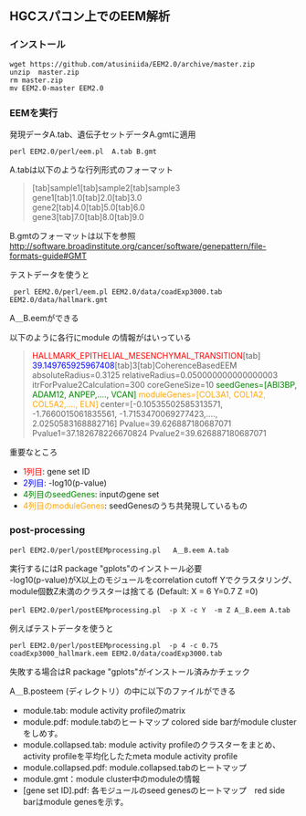 



## HGCスパコン上でのEEM解析
### インストール
```
wget https://github.com/atusiniida/EEM2.0/archive/master.zip  
unzip  master.zip    
rm master.zip  
mv EEM2.0-master EEM2.0  
```

### EEMを実行
発現データA.tab、遺伝子セットデータA.gmtに適用
```
perl EEM2.0/perl/eem.pl  A.tab B.gmt
```
A.tabは以下のような行列形式のフォーマット
>[tab]sample1[tab]sample2[tab]sample3  
gene1[tab]1.0[tab]2.0[tab]3.0  
gene2[tab]4.0[tab]5.0[tab]6.0  
gene3[tab]7.0[tab]8.0[tab]9.0  

B.gmtのフォーマットは以下を参照  
http://software.broadinstitute.org/cancer/software/genepattern/file-formats-guide#GMT

テストデータを使うと
```
 perl EEM2.0/perl/eem.pl EEM2.0/data/coadExp3000.tab  EEM2.0/data/hallmark.gmt
```
A＿B.eemができる

以下のように各行にmodule の情報がはいっている

><font color="Red">HALLMARK_EPITHELIAL_MESENCHYMAL_TRANSITION</font>[tab]     <font color="Blue">39.149765925967408</font>[tab]3[tab]CoherenceBasedEEM absoluteRadius=0.3125 relativeRadius=0.050000000000000003 itrForPvalue2Calculation=300 coreGeneSize=10 <font color="Green">seedGenes=[ABI3BP, ADAM12, ANPEP,...., VCAN]</font> <font color="Orange">moduleGenes=[COL3A1, COL1A2, COL5A2,...., ELN]</font> center=[-0.10535502585313571, -1.7660015061835561, -1.7153470069277423,...., 2.0250583168882716] Pvalue=39.626887180687071 Pvalue1=37.182678226670824 Pvalue2=39.626887180687071

重要なところ  

* <font color="Red">1列目</font>: gene set ID  
* <font color="Blue">2列目</font>: -log10(p-value)  
* <font color="Green">4列目のseedGenes</font>: inputのgene set  
* <font color="Orange">4列目のmoduleGenes</font>: seedGenesのうち共発現しているもの  


### post-processing
```
perl EEM2.0/perl/postEEMprocessing.pl   A＿B.eem A.tab
```
実行するにはR package "gplots"のインストール必要  
-log10(p-value)がX以上のモジュールをcorrelation cutoff Yでクラスタリング、module個数Z未満のクラスターは捨てる (Default: X = 6 Y=0.7 Z =0)
```
perl EEM2.0/perl/postEEMprocessing.pl  -p X -c Y  -m Z A＿B.eem A.tab
```
例えばテストデータを使うと
```
perl EEM2.0/perl/postEEMprocessing.pl  -p 4 -c 0.75 coadExp3000_hallmark.eem EEM2.0/data/coadExp3000.tab
```
失敗する場合はR package "gplots"がインストール済みかチェック

A＿B.posteem (ディレクトリ）の中に以下のファイルができる
* module.tab:  module activity profileのmatrix
* module.pdf: module.tabのヒートマップ colored side barがmodule clusterをしめす。
* module.collapsed.tab:  module activity profileのクラスターをまとめ、activity profileを平均化したたmeta module activity profile
* module.collapsed.pdf: module.collapsed.tabのヒートマップ
* module.gmt：module cluster中のmoduleの情報
* [gene set ID].pdf: 各モジュールのseed genesのヒートマップ　red side barはmodule genesを示す。
